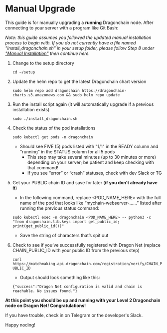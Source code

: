 # Manual Upgrade 

This guide is for manually upgrading a **running** Dragonchain node. After connecting to your server with a program like Git Bash:

*Note: this guide assumes you followed the updated manual installation process to begin with. If you do not currently have a file named "install_dragonchain.sh" in your setup folder, please follow Step 8 under ["Manual Installation"](https://github.com/Dragonchain-Community/dragonchain-uvn-install-guide/blob/master/manual-install.md#manual-installation---dragonchain-installation) then continue here.*

1. Change to the setup directory

   ```cd ~/setup```
   
2. Update the helm repo to get the latest Dragonchain chart version

   ```sudo helm repo add dragonchain https://dragonchain-charts.s3.amazonaws.com && sudo helm repo update```
   
3. Run the install script again (it will automatically upgrade if a previous installation exists)

   ```sudo ./install_dragonchain.sh```

4. Check the status of the pod installations

    ```sudo kubectl get pods -n dragonchain```
    
	- Should see FIVE (5) pods listed with "1/1" in the READY column and "running" in the STATUS column for all 5 pods
		- This step may take several minutes (up to 30 minutes or more) depending on your server; be patient and keep checking with that command!
		- If you see “error” or “crash” statuses, check with dev Slack or TG

5. Get your PUBLIC chain ID and save for later (**if you don't already have it**)
	- In the following command, replace <POD_NAME_HERE> with the full name of the pod that looks like “mychain-webserver-......” listed after running the previous status command:

    ```sudo kubectl exec -n dragonchain <POD_NAME_HERE> -- python3 -c "from dragonchain.lib.keys import get_public_id; print(get_public_id())"```

	- Save the string of characters that’s spit out

6. Check to see if you’ve successfully registered with Dragon Net (replace CHAIN_PUBLIC_ID with your public ID from the previous step)

    ```curl https://matchmaking.api.dragonchain.com/registration/verify/CHAIN_PUBLIC_ID```
    
	- Output should look something like this:
  
    ```{"success":"Dragon Net configuration is valid and chain is reachable. No issues found."}```

**At this point you should be up and running with your Level 2 Dragonchain node on Dragon Net! Congratulations!**

If you have trouble, check in on Telegram or the developer's Slack. 

Happy noding!
